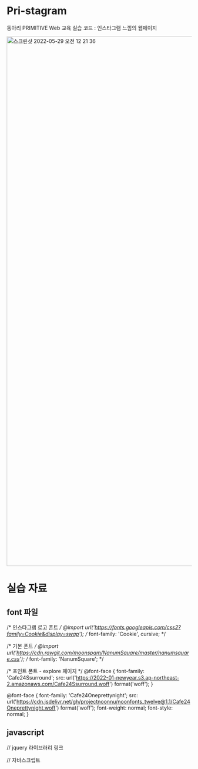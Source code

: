# Pri-stagram
동아리 PRIMITIVE Web 교육 실습 코드 : 인스타그램 느낌의 웹페이지

<img width="1440" alt="스크린샷 2022-05-29 오전 12 21 36" src="https://user-images.githubusercontent.com/79641953/170831781-bd7ff210-85ad-49fd-b421-0ba189813dfa.png">

# 실습 자료
## font 파일
/* 인스타그램 로고 폰트 */
@import url('https://fonts.googleapis.com/css2?family=Cookie&display=swap');
/* font-family: 'Cookie', cursive; */

/* 기본 폰트 */
@import url('https://cdn.rawgit.com/moonspam/NanumSquare/master/nanumsquare.css');
/* font-family: 'NanumSquare'; */

/* 포인트 폰트 - explore 페이지 */
@font-face {
    font-family: 'Cafe24Ssurround';
    src: url('https://2022-01-newyear.s3.ap-northeast-2.amazonaws.com/Cafe24Ssurround.woff') format('woff');
}

@font-face {
    font-family: 'Cafe24Oneprettynight';
    src: url('https://cdn.jsdelivr.net/gh/projectnoonnu/noonfonts_twelve@1.1/Cafe24Oneprettynight.woff') format('woff');
    font-weight: normal;
    font-style: normal;
}

## javascript
// jquery 라이브러리 링크

<script src="https://ajax.googleapis.com/ajax/libs/jquery/3.5.1/jquery.min.js"></script>


// 자바스크립트

<script lang="javascript">
    var img_loc = './static/images/';

    // heart 이미지 클릭 시 로테이션으로 변경
    $('.heart').on({'click' : function() {
        var src = ($(this).attr('src') == img_loc + 'heart_icon.svg')
            ? img_loc + 'heart_active.svg'
            : img_loc + 'heart_icon.svg';
            $(this).attr('src', src);
        }
    });

    $('.message').on({'click' : function() {
        alert('메시지 보내!');
        }
    });

    $('.bookmark').on({'click' : function() {
        var src = ($(this).attr('src') == img_loc + 'bookmark_icon.svg')
            ? img_loc + 'bookmark_active.svg'
            : img_loc + 'bookmark_icon.svg';
            $(this).attr('src', src);
        }
    });

    function write_comment(n) {
        var textarea = document.querySelectorAll('.comment_txtarea');
        alert('댓글을 달았어요! : ' + textarea[n].value);
    }

    document.querySelector('#notice').addEventListener('click', function() {
        alert('\n1. 반응형 인스타 클론코딩\n2. 하트, 메시지, 북마크 아이콘 클릭 시 이벤트\n3. 댓글 입력 후 게시버튼 클릭 시 이벤트\n4. 상단 home, notice, explore 메뉴 클릭 시 이벤트\n');
    });
</script>

